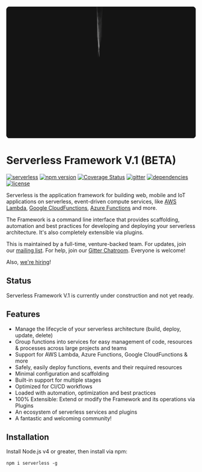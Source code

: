 ![Serverless Application Framework AWS Lambda API Gateway](other/img/readme_serverless_framework_v1.gif)

Serverless Framework V.1 (BETA)
=================================
[![serverless](http://public.serverless.com/badges/v3.svg)](http://www.serverless.com)
[![npm version](https://badge.fury.io/js/serverless.svg)](https://badge.fury.io/js/serverless)
[![Coverage Status](https://coveralls.io/repos/github/serverless/serverless/badge.svg?branch=dev)](https://coveralls.io/github/serverless/serverless?branch=dev)
[![gitter](https://img.shields.io/gitter/room/serverless/serverless.svg)](https://gitter.im/serverless/serverless)
[![dependencies](https://img.shields.io/david/serverless/serverless.svg)](https://www.npmjs.com/package/serverless)
[![license](https://img.shields.io/npm/l/serverless.svg)](https://www.npmjs.com/package/serverless)

Serverless is the application framework for building web, mobile and IoT applications on serverless, event-driven compute services, like [AWS Lambda](https://aws.amazon.com/lambda/), [Google CloudFunctions](https://cloud.google.com/functions/), [Azure Functions](https://azure.microsoft.com/en-us/services/functions/) and more. 

The Framework is a command line interface that provides scaffolding, automation and best practices for developing and deploying your serverless architecture. It's also completely extensible via plugins.

This is maintained by a full-time, venture-backed team. For updates, join our [mailing list](http://github.us11.list-manage1.com/subscribe?u=b4fad36768cab222f88338995&id=5f8407dded).  For help, join our [Gitter Chatroom](https://gitter.im/serverless/serverless).  Everyone is welcome!

Also, [we're hiring](mailto:jobs@serverless.com)!

## Status

Serverless Framework V.1 is currently under construction and not yet ready.

## Features

* Manage the lifecycle of your serverless architecture (build, deploy, update, delete)
* Group functions into services for easy management of code, resources & processes across large projects and teams
* Support for AWS Lambda, Azure Functions, Google CloudFunctions & more
* Safely, easily deploy functions, events and their required resources
* Minimal configuration and scaffolding
* Built-in support for multiple stages
* Optimized for CI/CD workflows
* Loaded with automation, optimization and best practices
* 100% Extensible: Extend or modify the Framework and its operations via Plugins
* An ecosystem of serverless services and plugins
* A fantastic and welcoming community!

## Installation

Install Node.js v4 or greater, then install via npm:

```
npm i serverless -g
```
